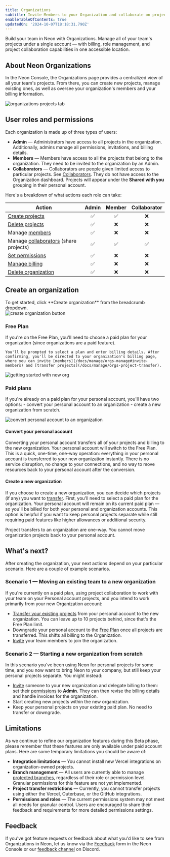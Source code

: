 ```yaml
---
title: Organizations
subtitle: Invite Members to your Organization and collaborate on projects
enableTableOfContents: true
updatedOn: '2024-10-07T18:18:31.790Z'
---
```


<FeatureBeta/>

Build your team in Neon with Organizations. Manage all of your team's projects under a single account — with billing, role management, and project collaboration capabilities in one accessible location.

## About Neon Organizations

In the Neon Console, the Organizations page provides a centralized view of all your team's projects. From there, you can create new projects, manage existing ones, as well as oversee your organization's members and your billing information.

![organizations projects tab](/docs/manage/org_projects.png)

## User roles and permissions

Each organization is made up of three types of users:

- **Admin** — Administrators have access to all projects in the organization. Additionally, admins manage all permissions, invitations, and billing details.
- **Members** — Members have access to all the projects that belong to the organization. They need to be invited to the organization by an Admin.
- **Collaborators** — Collaborators are people given limited access to particular projects. See [Collaborators](/docs/guides/project-collaboration-guide). They do not have access to the Organization dashboard. Projects will appear under the **Shared with you** grouping in their personal account.

Here's a breakdown of what actions each role can take:

| Action                                                                                 | Admin | Member | Collaborator |
| -------------------------------------------------------------------------------------- | :---: | :----: | :----------: |
| [Create projects](/docs/manage/orgs-manage#create-and-delete-projects)                 |  ✅   |   ✅   |      ❌      |
| [Delete projects](/docs/manage/orgs-manage#create-and-delete-projects)                 |  ✅   |   ❌   |      ❌      |
| Manage [members](/docs/manage/orgs-manage#invite-members)                              |  ✅   |   ❌   |      ❌      |
| Manage [collaborators](/docs/manage/orgs-manage#invite-collaborators) (share projects) |  ✅   |   ✅   |      ✅      |
| [Set permissions](/docs/manage/orgs-manage#set-permissions)                            |  ✅   |   ❌   |      ❌      |
| [Manage billing](/docs/manage/orgs-manage#billing)                                     |  ✅   |   ❌   |      ❌      |
| [Delete organization](/docs/manage/orgs-manage#delete-an-organization)                 |  ✅   |   ❌   |      ❌      |

## Create an organization

<div style={{ display: 'flex', alignItems: 'top' }}>
  <div style={{ flex: '0 0 45%', paddingRight: '20px' }}>
    To get started, click **Create organization** from the breadcrumb dropdown.
  </div>
  <div style={{ flex: '0 0 55%', marginTop: '-20px' }}>
    <img src="/docs/manage/orgs_create_button.png" alt="create organization button" style={{ verticalAlign: 'middle', maxWidth: '100%' }} />
  </div>
</div>

### Free Plan

If you're on the Free Plan, you'll need to choose a paid plan for your organization (since organizations are a paid feature).

<div style={{ display: 'flex', alignItems: 'top' }}>
  <div style={{ flex: '0 0 45%', paddingRight: '20px' }}>

    You'll be prompted to select a plan and enter billing details. After confirming, you'll be directed to your organization's billing page, where you can invite [members](/docs/manage/orgs-manage#invite-members) and [transfer projects](/docs/manage/orgs-project-transfer).

  </div>
  <div style={{ flex: '0 0 55%', marginTop: '-20px' }}>

![getting started with new org](/docs/manage/orgs_create_next.png)

  </div>
</div>

### Paid plans

<div style={{ display: 'flex', alignItems: 'top' }}>
  <div style={{ flex: '0 0 45%', paddingRight: '20px' }}>
    If you're already on a paid plan for your personal account, you'll have two options: 
    - convert your personal account to an organization
    - create a new organization from scratch.
  </div>
  <div style={{ flex: '0 0 55%', marginTop: '-20px' }}>

![convert personal account to an organization](/docs/manage/orgs_create_with_transfer.png)

  </div>
</div>

#### Convert your personal account

Converting your personal account transfers all of your projects and billing to the new organization. Your personal account will switch to the Free Plan. This is a quick, one-time, one-way operation: everything in your personal account is transferred to your new organization instantly. There is no service disruption, no change to your connections, and no way to move resources back to your personal account after the conversion.

#### Create a new organization

If you choose to create a new organization, you can decide which projects (if any) you want to [transfer](/docs/manage/orgs-project-transfer). First, you'll need to select a paid plan for the organization. Your personal account will remain on its current paid plan — so you'll be billed for both your personal and organization accounts. This option is helpful if you want to keep personal projects separate while still requiring paid features like higher allowances or additional security.

<Admonition type="note">
Project transfers to an organization are one-way. You cannot move organization projects back to your personal account.
</Admonition>

## What's next?

After creating the organization, your next actions depend on your particular scenario. Here are a couple of example scenarios.

### Scenario 1 — Moving an existing team to a new organization

If you're currently on a paid plan, using project collaboration to work with your team on your Personal account projects, and you intend to work primarily from your new Organization account:

- [Transfer your existing projects](/docs/manage/orgs-project-transfer#transfer-projects-in-bulk) from your personal account to the new organization. You can leave up to 10 projects behind, since that's the Free Plan limit.
- Downgrade your personal account to the [Free Plan](/docs/introduction/manage-billing#change-your-plan) once all projects are transferred. This shifts all billing to the Organization.
- [Invite](/docs/manage/orgs-manage#invite-members) your team members to join the organization.

### Scenario 2 — Starting a new organization from scratch

In this scenario you've been using Neon for personal projects for some time, and you now want to bring Neon to your company, but still keep your personal projects separate. You might instead:

- [Invite](/docs/manage/orgs-manage#invite-members) someone to your new organization and delegate billing to them: set their [permissions](/docs/manage/orgs-manage#set-permissions) to **Admin**. They can then revise the billing details and handle invoices for the organization.
- Start creating new projects within the new organization.
- Keep your personal projects on your existing paid plan. No need to transfer or downgrade.

## Limitations

As we continue to refine our organization features during this Beta phase, please remember that these features are only available under paid account plans. Here are some temporary limitations you should be aware of:

- **Integration limitations** — You cannot install new Vercel integrations on organization-owned projects.
- **Branch management** — All users are currently able to manage [protected branches](/docs/guides/protected-branches), regardless of their role or permission level. Granular permissions for this feature are not yet implemented.
- **Project transfer restrictions** — Currently, you cannot transfer projects using either the Vercel, Outerbase, or the GitHub integrations.
- **Permissions and roles** — The current permissions system may not meet all needs for granular control. Users are encouraged to share their feedback and requirements for more detailed permissions settings.

## Feedback

If you've got feature requests or feedback about what you'd like to see from Organizations in Neon, let us know via the [Feedback](https://console.neon.tech/app/projects?modal=feedback) form in the Neon Console or our [feedback channel](https://discord.com/channels/1176467419317940276/1176788564890112042) on Discord.

<NeedHelp/>
